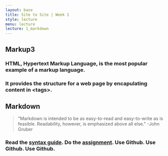 ```yaml
---
layout: base
title: Site to Site | Week 1
style: lecture
menu: lecture
lecture: 1_markdown
---
```

## Markup3

### HTML, Hypertext Markup Language, is the most popular example of a markup language.

<script src="https://gist.github.com/troyth/6271084.js"></script>

### It provides the structure for a web page by encapulating content in \<tags\>.

## Markdown

>	"Markdown is intended to be as easy-to-read and easy-to-write as is feasible. Readability, however, is emphasized above all else."
	-John Gruber

### Read the [syntax guide](http://daringfireball.net/projects/markdown/syntax). Do the [assignment](https://github.com/site2site/site2site.github.io/blob/master/assignments/assignment1.md). Use Github. Use Github. Use Github.